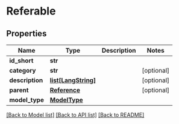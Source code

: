 # Referable

## Properties
Name | Type | Description | Notes
------------ | ------------- | ------------- | -------------
**id_short** | **str** |  | 
**category** | **str** |  | [optional] 
**description** | [**list[LangString]**](LangString.md) |  | [optional] 
**parent** | [**Reference**](Reference.md) |  | [optional] 
**model_type** | [**ModelType**](ModelType.md) |  | 

[[Back to Model list]](../README.md#documentation-for-models) [[Back to API list]](../README.md#documentation-for-api-endpoints) [[Back to README]](../README.md)

